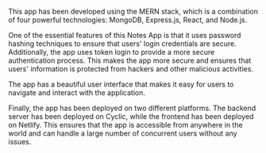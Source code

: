 
This app has been developed using the MERN stack, which is a combination of four powerful technologies: MongoDB, Express.js, React, and Node.js. 

One of the essential features of this Notes App is that it uses password hashing techniques to ensure that users' login credentials are secure. Additionally, the app uses token login to provide a more secure authentication process. This makes the app more secure and ensures that users' information is protected from hackers and other malicious activities.

The app has a beautiful user interface that makes it easy for users to navigate and interact with the application. 

Finally, the app has been deployed on two different platforms. The backend server has been deployed on Cyclic, while the frontend has been deployed on Netlify. This ensures that the app is accessible from anywhere in the world and can handle a large number of concurrent users without any issues.
